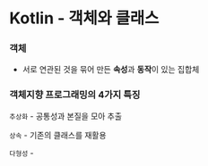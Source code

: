 # Kotlin - 객체와 클래스

### 객체

- 서로 연관된 것을 묶어 만든 **속성**과 **동작**이 있는 집합체

### 객체지향 프로그래밍의 4가지 특징

`추상화` - 공통성과 본질을 모아 추출

`상속` - 기존의 클래스를 재활용

`다형성` - 
